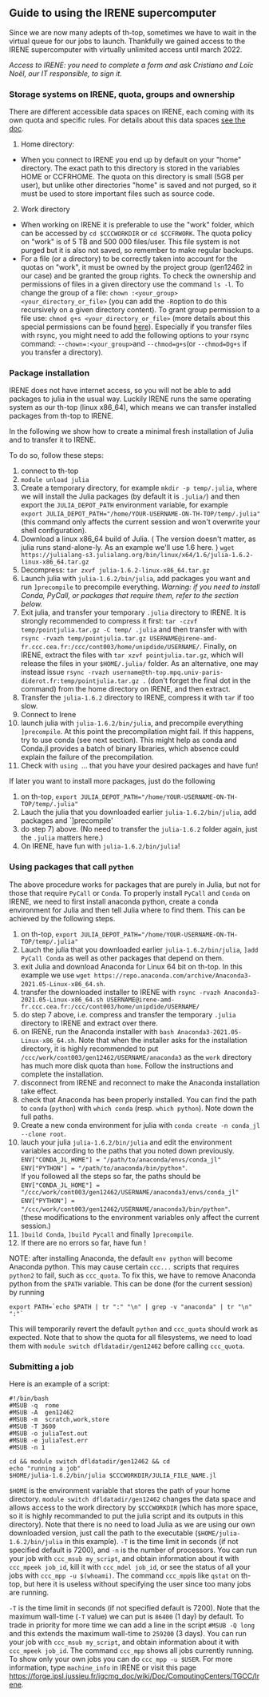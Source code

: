 ## Guide to using the IRENE supercomputer

Since we are now many adepts of th-top, sometimes we have to wait in the virtual queue for our jobs to launch. Thankfully we gained access to the IRENE supercomputer with virtually unlimited access until march 2022.

*Access to IRENE: you need to complete a form and ask Cristiano and Loïc Noël, our IT responsible, to sign it.*

### Storage systems on IRENE, quota, groups and ownership

There are different accessible data spaces on IRENE, each coming with its own quota and specific rules. For details about this data spaces [see the doc](http://www-hpc.cea.fr/docs/userdoc-tgcc-public.pdf). 

1) Home directory:

- When you connect to IRENE you end up by default on your "home" directory. The exact path to this directory is stored in the variables HOME or CCFRHOME. The quota on this directory is small (5GB per user), but unlike other directories "home" is saved and not purged, so it must be used to store important files such as source code.

2) Work directory

- When working on IRENE it is preferable to use the "work" folder, which can be accessed by `cd $CCCWORKDIR` or `cd $CCFRWORK`. The quota policy on "work" is of 5 TB and 500 000 files/user. This file system is not purged but it is also not saved, so remember to make regular backups. 
- For a file (or a directory) to be correctly taken into account for the quotas on "work", it must be owned by the project group (gen12462 in our case) and be granted the group rights. To check the ownership and permissions of files in a given directory use the command `ls -l`. To change the group of a file: `chown :<your_group> <your_directory_or_file>` (you can add the `-R`option to do this recursively on a given directory content). To grant group permission to a file use: `chmod g+s <your_directory_or_file>` (more details about this special permissions can be found [here](https://learning.lpi.org/en/learning-materials/010-160/5/5.3/5.3_01/)). Especially if you transfer files with rsync, you might need to add the following options to your rsync command: `--chown=:<your_group>`and  `--chmod=g+s`(or `--chmod=Dg+s` if you transfer a directory).

### Package installation

IRENE does not have internet access, so you will not be able to add packages to julia in the usual way. Luckily IRENE runs the same operating system as our th-top (linux x86_64), which means we can transfer installed packages from th-top to IRENE.

In the following we show how to create a minimal fresh installation of Julia and to transfer it to IRENE.

To do so, follow these steps:

1) connect to th-top
2) `module unload julia`
3) Create a temporary directory, for example `mkdir -p temp/.julia`, where we will install the Julia packages (by default it is `.julia/`) and then export the `JULIA_DEPOT_PATH` environment variable, for example   
`export JULIA_DEPOT_PATH="/home/YOUR-USERNAME-ON-TH-TOP/temp/.julia"` (this command only affects the current session and won't overwrite your shell configuration).
4) Download a linux x86_64 build of Julia. ( The version doesn't matter, as julia runs stand-alone-ly. As an example we'll use 1.6 here. ) `wget https://julialang-s3.julialang.org/bin/linux/x64/1.6/julia-1.6.2-linux-x86_64.tar.gz`
5) Decompress: `tar zxvf julia-1.6.2-linux-x86_64.tar.gz`
6) Launch julia with `julia-1.6.2/bin/julia`, add packages you want and run `]precompile` to precompile everything. _Warning: if you need to install Conda, PyCall, or packages that require them, refer to the section below._
7) Exit julia, and transfer your temporary `.julia` directory to IRENE. It is strongly recommended to compress it first: 
`tar -czvf temp/pointjulia.tar.gz -C temp/ .julia` and then transfer with 
with `rsync -rvazh temp/pointjulia.tar.gz USERNAME@irene-amd-fr.ccc.cea.fr:/ccc/cont003/home/unipdide/USERNAME/`. Finally, on IRENE, extract the files with `tar xzvf pointjulia.tar.gz`, which will release the files in your `$HOME/.julia/` folder. As an alternative, one may instead issue `rsync -rvazh username@th-top.mpq.univ-paris-diderot.fr:temp/pointjulia.tar.gz .` (don't forget the final dot in the command) from the home directory on IRENE, and then extract. 
8) Transfer the `julia-1.6.2` directory to IRENE, compress it with `tar` if too slow.
9) Connect to Irene
10) launch julia with `julia-1.6.2/bin/julia`, and precompile everything `]precompile`. At this point the precompilation might fail. If this happens, try to use conda (see next section). This might help as conda and Conda.jl provides a batch of binary libraries, which absence could explain the failure of the precompilation.
11) Check with `using `... that you have your desired packages and have fun!

If later you want to install more packages, just do the following
1) on th-top, `export JULIA_DEPOT_PATH="/home/YOUR-USERNAME-ON-TH-TOP/temp/.julia"`
2) Lauch the julia that you downloaded earlier `julia-1.6.2/bin/julia`, add packages and `]precompile'
3) do step 7) above. (No need to transfer the `julia-1.6.2` folder again, just the `.julia` matters here.)
4) On IRENE, have fun with `julia-1.6.2/bin/julia`!

### Using packages that call `python`
The above procedure works for packages that are purely in Julia, but not for those that require `PyCall` or `Conda`. 
To properly install `PyCall` and `Conda` on IRENE, we need to first install anaconda python, create a conda environment for Julia and then tell Julia where to find them. This can be achieved by the following steps.
1) on th-top, `export JULIA_DEPOT_PATH="/home/YOUR-USERNAME-ON-TH-TOP/temp/.julia"`
2) Lauch the julia that you downloaded earlier `julia-1.6.2/bin/julia`, `]add PyCall Conda` as well as other packages that depend on them.
3) exit Julia and download Anaconda for Linux 64 bit on th-top. In this example we use `wget https://repo.anaconda.com/archive/Anaconda3-2021.05-Linux-x86_64.sh`.
4) transfer the downloaded installer to IRENE with `rsync -rvazh Anaconda3-2021.05-Linux-x86_64.sh USERNAME@irene-amd-fr.ccc.cea.fr:/ccc/cont003/home/unipdide/USERNAME/`
5) do step 7 above, i.e. compress and transfer the temporary `.julia` directory to IRENE and extract over there.
6) on IRENE, run the Anaconda installer with `bash Anaconda3-2021.05-Linux-x86_64.sh`. Note that when the installer asks for the installation directory, it is highly recommended to put `/ccc/work/cont003/gen12462/USERNAME/anaconda3` as the `work` directory has much more disk quota than `home`. Follow the instructions and complete the installation.
7) disconnect from IRENE and reconnect to make the Anaconda installation take effect.
8) check that Anaconda has been properly installed. You can find the path to `conda` (`python`) with `which conda` (resp. `which python`). Note down the full paths.
9) Create a new conda environment for julia with `conda create -n conda_jl --clone root`.
10) lauch your julia `julia-1.6.2/bin/julia` and edit the environment variables according to the paths that you noted down previously. 
 `ENV["CONDA_JL_HOME"] = "/path/to/anaconda/envs/conda_jl"`    
`ENV["PYTHON"] = "/path/to/anaconda/bin/python"`.   
If you followed all the steps so far, the paths should be   
 `ENV["CONDA_JL_HOME"] = "/ccc/work/cont003/gen12462/USERNAME/anaconda3/envs/conda_jl"`    
`ENV["PYTHON"] = "/ccc/work/cont003/gen12462/USERNAME/anaconda3/bin/python"`.   
(these modifications to the environment variables only affect the current session.)
11) `]build Conda`, `]build Pycall` and finally `]precompile`.
12) If there are no errors so far, have fun !

NOTE: after installing Anaconda, the default `env python` will become Anaconda python. This may cause certain `ccc...` scripts that requires `python2` to fail, such as `ccc_quota`. To fix this, we have to remove Anaconda python from the `$PATH` variable.  This can be done (for the current session) by running
```
export PATH=`echo $PATH | tr ":" "\n" | grep -v "anaconda" | tr "\n" ":"`
```
This will temporarily revert the default `python` and `ccc_quota` should work as expected. Note that to show the quota for all filesystems, we need to load them with `module switch dfldatadir/gen12462` before calling `ccc_quota`.

### Submitting a job

Here is an example of a script:
```
#!/bin/bash
#MSUB -q  rome 
#MSUB -A  gen12462
#MSUB -m  scratch,work,store 
#MSUB -T 3600
#MSUB -o juliaTest.out
#MSUB -e juliaTest.err 
#MSUB -n 1

cd && module switch dfldatadir/gen12462 && cd
echo "running a job" 
$HOME/julia-1.6.2/bin/julia $CCCWORKDIR/JULIA_FILE_NAME.jl
```

`$HOME` is the environment variable that stores the path of your home directory. `module switch dfldatadir/gen12462` changes the data space and allows access to the work directory by `$CCCWORKDIR` (which has more space, so it is highly recommanded to put the julia script and its outputs in this directory). Note that there is no need to load Julia as we are using our own downloaded version, just  call the path to the executable (`$HOME/julia-1.6.2/bin/julia` in this example). `-T` is the time limit in seconds (if not specified default is 7200), and `-n` is the number of processors. You can run your job with `ccc_msub my_script`, and obtain information about it with `ccc_mpeek job_id`, kill it with `ccc_mdel job_id`, or see the status of all your jobs with `ccc_mpp -u $(whoami)`. The command `ccc_mpp`is like `qstat` on th-top, but here it is useless without specifying the user since too many jobs are running. 

`-T` is the time limit in seconds (if not specified default is 7200). Note that the maximum wall-time (`-T` value) we can put is `86400` (1 day) by default. To trade in priority for more time we can add a line in the script `#MSUB -Q long` and this extends the maximum wall-time to `259200` (3 days).
 You can run your job with `ccc_msub my_script`, and obtain information about it with `ccc_mpeek job_id`. The command `ccc_mpp` shows all jobs currently running. To show only your own jobs you can do `ccc_mpp -u $USER`.
For more information, type `machine_info` in IRENE or visit this page https://forge.ipsl.jussieu.fr/igcmg_doc/wiki/Doc/ComputingCenters/TGCC/Irene.

